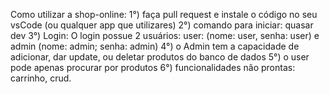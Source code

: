 Como utilizar a shop-online: 
1°) faça pull request e instale o código no seu vsCode (ou qualquer app que utilizares)
2°) comando para iniciar: quasar dev
3°) Login: O login possue 2 usuários: user: (nome: user, senha: user) e admin (nome: admin; senha: admin)
4°) o Admin tem a capacidade de adicionar, dar update, ou deletar produtos do banco de dados
5°) o user pode apenas procurar por produtos
6°) funcionalidades não prontas: carrinho, crud.
